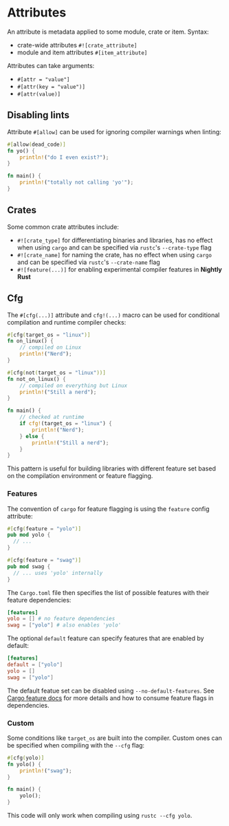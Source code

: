 # Attributes

An attribute is metadata applied to some module, crate or item. Syntax:

- crate-wide attributes `#![crate_attribute]`
- module and item attributes `#[item_attribute]`

Attributes can take arguments:

- `#[attr = "value"]`
- `#[attr(key = "value")]`
- `#[attr(value)]`

## Disabling lints

Attribute `#[allow]` can be used for ignoring compiler warnings when linting:

```rust
#[allow(dead_code)]
fn yo() {
    println!("do I even exist?");
}

fn main() {
    println!("totally not calling 'yo'");
}
```

## Crates

Some common crate attributes include:

- `#![crate_type]` for differentiating binaries and libraries, has no effect
  when using `cargo` and can be specified via `rustc`'s `--crate-type` flag
- `#![crate_name]` for naming the crate, has no effect when using `cargo` and
  can be specified via `rustc`'s `--crate-name` flag
- `#![feature(...)]` for enabling experimental compiler features in **Nightly
  Rust**

## Cfg

The `#[cfg(...)]` attribute and `cfg!(...)` macro can be used for conditional
compilation and runtime compiler checks:

```rust
#[cfg(target_os = "linux")]
fn on_linux() {
    // compiled on Linux
    println!("Nerd");
}

#[cfg(not(target_os = "linux"))]
fn not_on_linux() {
    // compiled on everything but Linux
    println!("Still a nerd");
}

fn main() {
    // checked at runtime
    if cfg!(target_os = "linux") {
        println!("Nerd");
    } else {
        println!("Still a nerd");
    }
}
```

This pattern is useful for building libraries with different feature set based
on the compilation environment or feature flagging.

### Features

The convention of `cargo` for feature flagging is using the `feature` config
attribute:

```rust
#[cfg(feature = "yolo")]
pub mod yolo {
  // ...
}

#[cfg(feature = "swag")]
pub mod swag {
  // ... uses 'yolo' internally
}
```

The `Cargo.toml` file then specifies the list of possible features with their
feature dependencies:

```toml
[features]
yolo = [] # no feature dependencies
swag = ["yolo"] # also enables 'yolo'
```

The optional `default` feature can specify features that are enabled by default:

```toml
[features]
default = ["yolo"]
yolo = []
swag = ["yolo"]
```

The default featue set can be disabled using `--no-default-features`. See
[Cargo feature docs](https://doc.rust-lang.org/cargo/reference/features.html)
for more details and how to consume feature flags in dependencies.

### Custom

Some conditions like `target_os` are built into the compiler. Custom ones can
be specified when compiling with the `--cfg` flag:

```rust
#[cfg(yolo)]
fn yolo() {
    println!("swag");
}

fn main() {
    yolo();
}
```

This code will only work when compiling using `rustc --cfg yolo`.
